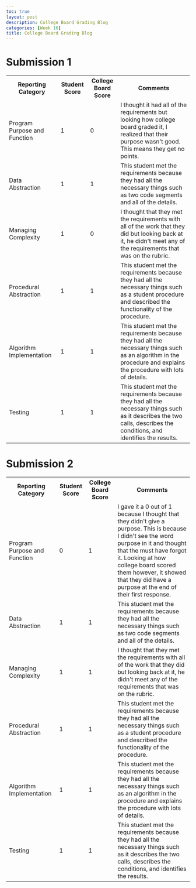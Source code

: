 ```yaml
---
toc: true
layout: post
description: College Board Grading Blog
categories: [Week 16]
title: College Board Grading Blog
---
```


# Submission 1
<table>
  <tr>
    <th>Reporting Category</th>
    <th>Student Score</th>
    <th>College Board Score</th>
    <th>Comments</th>
  </tr>
  <tr>
    <td>Program Purpose and Function</td>
    <td>1</td>
    <td>0</td>
    <td>I thought it had all of the requirements but looking how college board graded it, I realized that their purpose wasn't good. This means they get no points.</td>
  </tr>
  <tr>
    <td>Data Abstraction</td>
    <td>1</td>
    <td>1</td>
    <td>This student met the requirements because they had all the necessary things such as two code segments and all of the details.</td>
  </tr>
  <tr>
    <td>Managing Complexity</td>
    <td>1</td>
    <td>0</td>
    <td>I thought that they met the requirements with all of the work that they did but looking back at it, he didn't meet any of the requirements that was on the rubric.</td>
  </tr>
  <tr>
    <td>Procedural Abstraction</td>
    <td>1</td>
    <td>1</td>
    <td>This student met the requirements because they had all the necessary things such as a student procedure and described the functionality of the procedure.</td>
  </tr>
  <tr>
    <td>Algorithm Implementation</td>
    <td>1</td>
    <td>1</td>
    <td>This student met the requirements because they had all the necessary things such as an algorithm in the procedure and explains the procedure with lots of details.</td>
  </tr>
  <tr>
    <td>Testing</td>
    <td>1</td>
    <td>1</td>
    <td>This student met the requirements because they had all the necessary things such as it describes the two calls, describes the conditions, and identifies the results.</td>
  </tr>
</table>

# Submission 2
<table>
  <tr>
    <th>Reporting Category</th>
    <th>Student Score</th>
    <th>College Board Score</th>
    <th>Comments</th>
  </tr>
  <tr>
    <td>Program Purpose and Function</td>
    <td>0</td>
    <td>1</td>
    <td>I gave it a 0 out of 1 because I thought that they didn't give a purpose. This is because I didn't see the word purpose in it and thought that the must have forgot it. Looking at how college board scored them however, it showed that they did have a purpose at the end of their first response.</td>
  </tr>
  <tr>
    <td>Data Abstraction</td>
    <td>1</td>
    <td>1</td>
    <td>This student met the requirements because they had all the necessary things such as two code segments and all of the details.</td>
  </tr>
  <tr>
    <td>Managing Complexity</td>
    <td>1</td>
    <td>1</td>
    <td>I thought that they met the requirements with all of the work that they did but looking back at it, he didn't meet any of the requirements that was on the rubric.</td>
  </tr>
  <tr>
    <td>Procedural Abstraction</td>
    <td>1</td>
    <td>1</td>
    <td>This student met the requirements because they had all the necessary things such as a student procedure and described the functionality of the procedure.</td>
  </tr>
  <tr>
    <td>Algorithm Implementation</td>
    <td>1</td>
    <td>1</td>
    <td>This student met the requirements because they had all the necessary things such as an algorithm in the procedure and explains the procedure with lots of details.</td>
  </tr>
  <tr>
    <td>Testing</td>
    <td>1</td>
    <td>1</td>
    <td>This student met the requirements because they had all the necessary things such as it describes the two calls, describes the conditions, and identifies the results.</td>
  </tr>
</table>